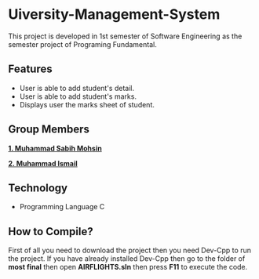 # Uiversity-Management-System
This project is developed in 1st semester of Software Engineering as the semester project of Programing Fundamental.

## Features
* User is able to add student's detail.
* User is able to add student's marks.
* Displays user the marks sheet of student.


## Group Members

**[1. Muhammad Sabih Mohsin](https://github.com/sabihmohsin)**

**[2. Muhammad Ismail](https://github.com/ismailyaqoob)**

## Technology
* Programming Language C

## How to Compile?

First of all you need to download the project then you need Dev-Cpp to run the project. If you have already installed Dev-Cpp then go to the folder of **most final** then open **AIRFLIGHTS.sln** then press **F11** to execute the code.

